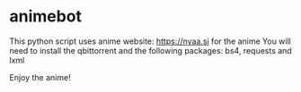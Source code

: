 # animebot

This python script uses anime website: https://nyaa.si for the anime
You will need to install the qbittorrent and the following packages:
bs4, requests and lxml

Enjoy the anime!
